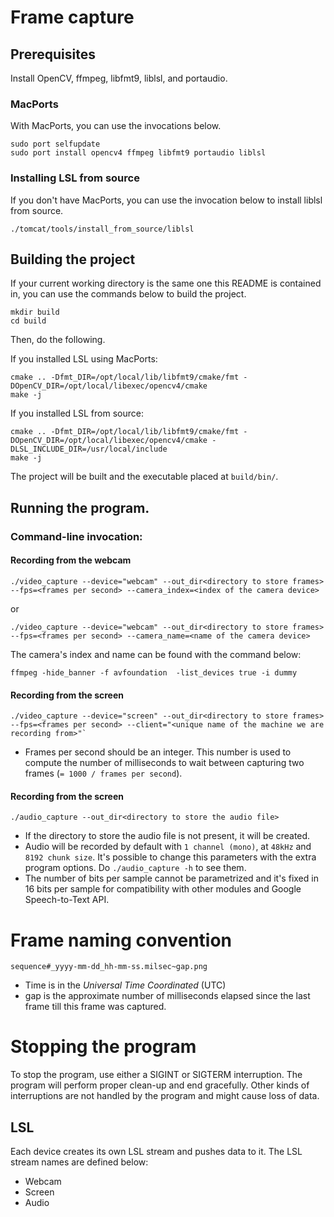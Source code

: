 # Frame capture


## Prerequisites

Install OpenCV, ffmpeg, libfmt9, liblsl, and portaudio.

### MacPorts

With MacPorts, you can use the invocations below.

```
sudo port selfupdate
sudo port install opencv4 ffmpeg libfmt9 portaudio liblsl
```


### Installing LSL from source

If you don't have MacPorts, you can use the invocation below to install liblsl
from source.

```
./tomcat/tools/install_from_source/liblsl
```

## Building the project

If your current working directory is the same one this README is contained in,
you can use the commands below to build the project.

```
mkdir build
cd build
```

Then, do the following.

If you installed LSL using MacPorts:

```
cmake .. -Dfmt_DIR=/opt/local/lib/libfmt9/cmake/fmt -DOpenCV_DIR=/opt/local/libexec/opencv4/cmake
make -j
```

If you installed LSL from source:
```
cmake .. -Dfmt_DIR=/opt/local/lib/libfmt9/cmake/fmt -DOpenCV_DIR=/opt/local/libexec/opencv4/cmake -DLSL_INCLUDE_DIR=/usr/local/include
make -j
```

The project will be built and the executable placed at `build/bin/`.

## Running the program.

### Command-line invocation:

#### Recording from the webcam
```
./video_capture --device="webcam" --out_dir<directory to store frames> --fps=<frames per second> --camera_index=<index of the camera device>
```

or

```
./video_capture --device="webcam" --out_dir<directory to store frames> --fps=<frames per second> --camera_name=<name of the camera device>
```

The camera's index and name can be found with the command below:
```
ffmpeg -hide_banner -f avfoundation  -list_devices true -i dummy
```

#### Recording from the screen

```
./video_capture --device="screen" --out_dir<directory to store frames> --fps=<frames per second> --client="<unique name of the machine we are recording from>"`
```

- Frames per second should be an integer. This number is used to compute the number of milliseconds to wait between capturing two frames (`= 1000 / frames per second`).

#### Recording from the screen

```
./audio_capture --out_dir<directory to store the audio file>
```

- If the directory to store the audio file is not present, it will be created.
- Audio will be recorded by default with `1 channel (mono)`, at `48kHz` and `8192 chunk size`. It's possible to change this parameters with the extra program options. Do `./audio_capture -h` to see them.
- The number of bits per sample cannot be parametrized and it's fixed in 16 bits per sample for compatibility with other modules and Google Speech-to-Text API.


# Frame naming convention

`sequence#_yyyy-mm-dd_hh-mm-ss.milsec~gap.png`

- Time is in the *Universal Time Coordinated* (UTC)
- gap is the approximate number of milliseconds elapsed since the last frame till this frame was captured.

# Stopping the program

To stop the program, use either a SIGINT or SIGTERM interruption. The program will perform proper clean-up and end gracefully. Other kinds of interruptions are not handled by the program and might cause loss of data.

## LSL

Each device creates its own LSL stream and pushes data to it. The LSL stream names are defined below:

- Webcam
- Screen
- Audio
